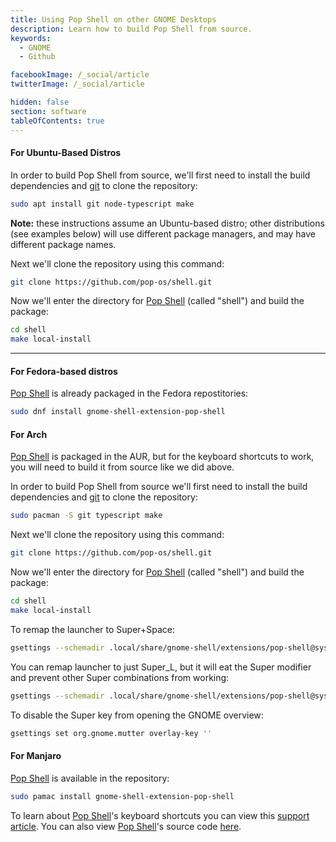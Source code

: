 ```yaml
---
title: Using Pop Shell on other GNOME Desktops
description: Learn how to build Pop Shell from source.
keywords:
  - GNOME
  - Github

facebookImage: /_social/article
twitterImage: /_social/article

hidden: false
section: software
tableOfContents: true
---
```


#### For Ubuntu-Based Distros

In order to build Pop Shell from source, we'll first need to install the build dependencies and <u>git</u> to clone the repository:

```bash
sudo apt install git node-typescript make
```

**Note:** these instructions assume an Ubuntu-based distro; other distributions (see examples below) will use different package managers, and may have different package names.

Next we'll clone the repository using this command:

```bash
git clone https://github.com/pop-os/shell.git
```

Now we'll enter the directory for <u>Pop Shell</u> (called "shell") and build the package:

```bash
cd shell
make local-install
```

---

#### For Fedora-based distros

<u>Pop Shell</u> is already packaged in the Fedora repostitories:

```bash
sudo dnf install gnome-shell-extension-pop-shell
```

#### For Arch

<u>Pop Shell</u> is packaged in the AUR, but for the keyboard shortcuts to work, you will need to build it from source like we did above.

In order to build Pop Shell from source we'll first need to install the build dependencies and <u>git</u> to clone the repository:

```bash
sudo pacman -S git typescript make
```

Next we'll clone the repository using this command:

```bash
git clone https://github.com/pop-os/shell.git
```

Now we'll enter the directory for <u>Pop Shell</u> (called "shell") and build the package:

```bash
cd shell
make local-install
```

To remap the launcher to Super+Space:

```bash
gsettings --schemadir .local/share/gnome-shell/extensions/pop-shell@system76.com/schemas set org.gnome.shell.extensions.pop-shell activate-launcher "['<Super>space']"
```

You can remap launcher to just Super_L, but it will eat the Super modifier and prevent other Super combinations from working:

```bash
gsettings --schemadir .local/share/gnome-shell/extensions/pop-shell@system76.com/schemas set org.gnome.shell.extensions.pop-shell activate-launcher "['Super_L']"
```
To disable the Super key from opening the GNOME overview:

```bash
gsettings set org.gnome.mutter overlay-key ''
``` 

#### For Manjaro

<u>Pop Shell</u> is available in the repository:

```bash
sudo pamac install gnome-shell-extension-pop-shell
```

To learn about <u>Pop Shell</u>'s keyboard shortcuts you can view this [support article](/articles/pop-keyboard-shortcuts/). You can also view <u>Pop Shell</u>'s source code [here](https://github.com/pop-os/shell).
